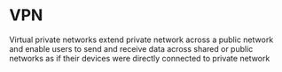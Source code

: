 # VPN

Virtual private networks extend private network across a public network and enable users to send and receive data across shared or public networks as if their devices were directly connected to private network
